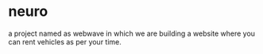 # neuro
a project named as webwave in which we are building a website where you can rent vehicles as per your time.
